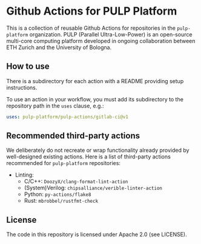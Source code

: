 # Github Actions for PULP Platform

This is a collection of reusable Github Actions for repositories in the `pulp-platform` organization. PULP (Parallel Ultra-Low-Power) is an open-source multi-core computing platform developed in ongoing collaboration between ETH Zurich and the University of Bologna.

## How to use

There is a subdirectory for each action with a README providing setup instructions.

To use an action in your workflow, you must add its subdirectory to the repository path in the `uses` clause, e.g.:

```yaml
uses: pulp-platform/pulp-actions/gitlab-ci@v1
```

## Recommended third-party actions

We deliberately do not recreate or wrap functionality already provided by well-designed existing actions. Here is a list of third-party actions recommended for `pulp-platform` repositories:

* Linting:
    * C/C++: `DoozyX/clang-format-lint-action`
    * (System)Verilog: `chipsalliance/verible-linter-action`
    * Python: `py-actions/flake8`
    * Rust: `mbrobbel/rustfmt-check`

## License

The code in this repository is licensed under Apache 2.0 (see LICENSE).
